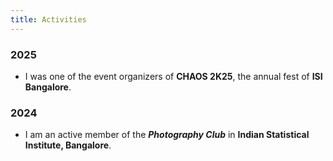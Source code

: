 ```yaml
---
title: Activities
---
```


### 2025
- I was one of the event organizers of **CHAOS 2K25**, the annual fest of **ISI Bangalore**.

### 2024
- I am an active member of the ***Photography Club*** in **Indian Statistical Institute, Bangalore**.
